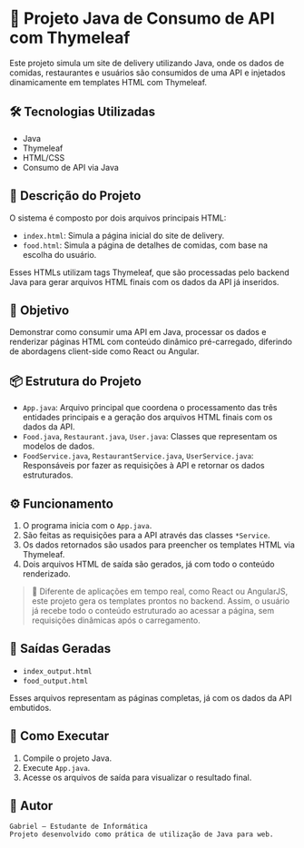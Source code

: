 # 🍔 Projeto Java de Consumo de API com Thymeleaf

Este projeto simula um site de delivery utilizando Java, onde os dados de comidas, restaurantes e usuários são consumidos de uma API e injetados dinamicamente em templates HTML com Thymeleaf.

## 🛠 Tecnologias Utilizadas

- Java  
- Thymeleaf  
- HTML/CSS  
- Consumo de API via Java   

## 📄 Descrição do Projeto

O sistema é composto por dois arquivos principais HTML:

- `index.html`: Simula a página inicial do site de delivery.  
- `food.html`: Simula a página de detalhes de comidas, com base na escolha do usuário.  

Esses HTMLs utilizam tags Thymeleaf, que são processadas pelo backend Java para gerar arquivos HTML finais com os dados da API já inseridos.

## 🎯 Objetivo

Demonstrar como consumir uma API em Java, processar os dados e renderizar páginas HTML com conteúdo dinâmico pré-carregado, diferindo de abordagens client-side como React ou Angular.

## 📦 Estrutura do Projeto

- `App.java`: Arquivo principal que coordena o processamento das três entidades principais e a geração dos arquivos HTML finais com os dados da API.  
- `Food.java`, `Restaurant.java`, `User.java`: Classes que representam os modelos de dados.  
- `FoodService.java`, `RestaurantService.java`, `UserService.java`: Responsáveis por fazer as requisições à API e retornar os dados estruturados.  

## ⚙️ Funcionamento

1. O programa inicia com o `App.java`.  
2. São feitas as requisições para a API através das classes `*Service`.  
3. Os dados retornados são usados para preencher os templates HTML via Thymeleaf.  
4. Dois arquivos HTML de saída são gerados, já com todo o conteúdo renderizado.  

> 🔄 Diferente de aplicações em tempo real, como React ou AngularJS, este projeto gera os templates prontos no backend. Assim, o usuário já recebe todo o conteúdo estruturado ao acessar a página, sem requisições dinâmicas após o carregamento.

## 📁 Saídas Geradas

- `index_output.html`  
- `food_output.html`  

Esses arquivos representam as páginas completas, já com os dados da API embutidos.

## 🚀 Como Executar

1. Compile o projeto Java.  
2. Execute `App.java`.  
3. Acesse os arquivos de saída para visualizar o resultado final.

## 👤 Autor

    Gabriel – Estudante de Informática
    Projeto desenvolvido como prática de utilização de Java para web.